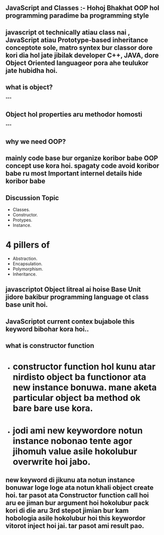 ## JavaScript and Classes :- Hohoj Bhakhat OOP hol programming paradime ba programming style

## javascript ot technically atiau class nai , JavaScript atiau Prototype-based inheritance conceptote sole, matro syntex bur classor dore kori dia hol jate jibilak developer C++, JAVA, dore Object Oriented languageor pora ahe teulukor jate hubidha hoi.

## what is object?
"""
## Object hol properties aru methodor homosti
"""

## why we need OOP?
## mainly code base bur organize koribor babe OOP concept use kora hoi. spagaty code avoid koribor babe ru most Important internel details hide koribor babe

## Discussion Topic
- Classes.
- Constructor.
- Protypes.
- Instance.

# 4 pillers of
- Abstraction.
- Encapsulation.
- Polymorphism.
- Inheritance.

## javascriptot Object litreal ai hoise Base Unit jidore bakibur programming language ot class base unit hoi.

## JavaScriptot current contex bujabole this keyword bibohar kora hoi..

## what is constructor function
- # constructor function hol kunu atar nirdisto object ba functionor ata new instance bonuwa. mane aketa particular object ba method ok bare bare use kora.

- # jodi ami new keywordore notun instance nobonao tente agor jihomuh value asile hokolubur overwrite hoi jabo.

## new keyword di jikunu ata notun instance bonuwar loge loge ata notun khali object create hoi. tar pasot ata Constructor function call hoi aru ee jiman bur argument hoi hokolubur pack kori di die aru 3rd stepot jimian bur kam hobologia asile hokolubur hoi this keywordor vitorot inject hoi jai. tar pasot ami result pao. 